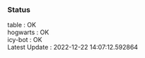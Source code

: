 ### Status


table : OK  
hogwarts : OK  
icy-bot : OK  
Latest Update : 2022-12-22 14:07:12.592864
